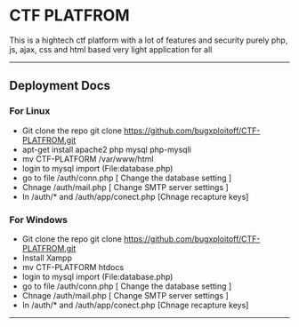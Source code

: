 # CTF PLATFROM 
 This is a hightech ctf  platform with a lot of features and security purely php, js, ajax, css and html based very light application for all

--------------------------
## Deployment Docs

### For Linux
- Git clone the repo git clone https://github.com/bugxploitoff/CTF-PLATFROM.git
- apt-get install apache2 php mysql php-mysqli
- mv CTF-PLATFORM /var/www/html
- login to mysql import (File:database.php)
- go to file /auth/conn.php [ Change the database setting ]
- Chnage /auth/mail.php [ Change SMTP server settings ]
- In /auth/* and /auth/app/conect.php [Chnage recapture keys]

### For Windows
- Git clone the repo git clone https://github.com/bugxploitoff/CTF-PLATFROM.git
- Install Xampp
- mv CTF-PLATFORM htdocs
- login to mysql import (File:database.php)
- go to file /auth/conn.php [ Change the database setting ]
- Chnage /auth/mail.php [ Change SMTP server settings ]
- In /auth/* and /auth/app/conect.php [Chnage recapture keys]

---------------------------------

